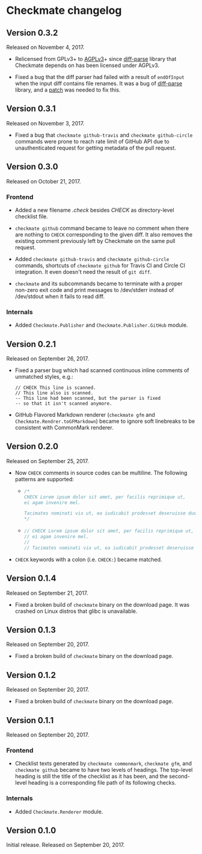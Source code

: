 Checkmate changelog
===================

Version 0.3.2
-------------

Released on November 4, 2017.

 -  Relicensed from GPLv3+ to [AGPLv3][]+ since [diff-parse][] library that
    Checkmate depends on has been licensed under AGPLv3.

 -  Fixed a bug that the diff parser had failed with a result of `endOfInput`
    when the input diff contains file renames.  It was a bug of [diff-parse][]
    library, and a [patch](https://github.com/mulby/diff-parse/pull/10) was
    needed to fix this.

[AGPLv3]: https://www.gnu.org/licenses/agpl-3.0.html
[diff-parse]: https://github.com/mulby/diff-parse


Version 0.3.1
-------------

Released on November 3, 2017.

 -  Fixed a bug that `checkmate github-travis` and `checkmate github-circle`
    commands were prone to reach rate limit of GitHub API due to unauthenticated
    request for getting metadata of the pull request.


Version 0.3.0
-------------

Released on October 21, 2017.

### Frontend

 -  Added a new filename *.check* besides *CHECK* as directory-level checklist
    file.

 -  `checkmate github` command became to leave no comment when there are
    nothing to `CHECK` corresponding to the given diff.  It also removes
    the existing comment previously left by Checkmate on the same pull request.

 -  Added `checkmate github-travis` and `checkmate github-circle` commands,
    shortcuts of `checkmate github` for Travis CI and Circle CI integration.
    It even doesn't need the result of `git diff`.

 -  `checkmate` and its subcommands became to terminate with a proper non-zero
    exit code and print messages to /dev/stderr instead of /dev/stdout when
    it fails to read diff.

### Internals

 -  Added `Checkmate.Publisher` and `Checkmate.Publisher.GitHub` module.


Version 0.2.1
-------------

Released on September 26, 2017.

 -  Fixed a parser bug which had scanned continuous inline comments of
    unmatched styles, e.g.:

        // CHECK This line is scanned.
        // This line also is scanned.
        -- This line had been scanned, but the parser is fixed
        -- so that it isn't scanned anymore.

 -  GitHub Flavored Markdown renderer (`checkmate gfm` and
    `Checkmate.Rendrer.toGFMarkdown`) became to ignore soft linebreaks to be
    consistent with CommonMark renderer.


Version 0.2.0
-------------

Released on September 25, 2017.

 -  Now `CHECK` comments in source codes can be multiline.  The following
    patterns are supported:

     -  ~~~ c
        /*
        CHECK Lorem ipsum dolor sit amet, per facilis reprimique ut,
        ei agam invenire mel.

        Tacimates nominati vix ut, ea iudicabit prodesset deseruisse duo.
        */
        ~~~

     -  ~~~ c
        // CHECK Lorem ipsum dolor sit amet, per facilis reprimique ut,
        // ei agam invenire mel.
        //
        // Tacimates nominati vix ut, ea iudicabit prodesset deseruisse duo.
        ~~~

 -  `CHECK` keywords with a colon (i.e. `CHECK:`) became matched.


Version 0.1.4
-------------

Released on September 21, 2017.

 -  Fixed a broken build of `checkmate` binary on the download page.
    It was crashed on Linux distros that glibc is unavailable.


Version 0.1.3
-------------

Released on September 20, 2017.

 -  Fixed a broken build of `checkmate` binary on the download page.


Version 0.1.2
-------------

Released on September 20, 2017.

 -  Fixed a broken build of `checkmate` binary on the download page.


Version 0.1.1
-------------

Released on September 20, 2017.

### Frontend

 -  Checklist texts generated by `checkmate commonmark`, `checkmate gfm`, and
    `checkmate github` became to have two levels of headings.  The top-level
    heading is still the title of the checklist as it has been, and the
    second-level heading is a corresponding file path of its following checks.

### Internals

 -  Added `Checkmate.Renderer` module.


Version 0.1.0
-------------

Initial release.  Released on September 20, 2017.
